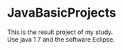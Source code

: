 # JavaBasicProjects
This is the result project of my study.<br>
Use java 1.7 and the software Eclipse.<br>
